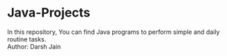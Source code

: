 # Java-Projects
In this repository, You can find Java programs to perform simple and daily routine tasks. <br>
Author: Darsh Jain 
